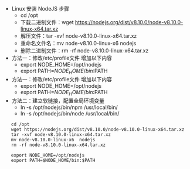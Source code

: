 * Linux 安装 NodeJS 步骤
    * cd /opt
    * 下载二进制文件：wget https://nodejs.org/dist/v8.10.0/node-v8.10.0-linux-x64.tar.xz
    * 解压文件：tar -xvf node-v8.10.0-linux-x64.tar.xz
    * 重命名文件名：mv node-v8.10.0-linux-x6  nodejs
    * 删除二进制文件：rm -rf node-v8.10.0-linux-x64.tar.xz
* 方法一：修改/etc/profile文件 增加以下内容
    * export NODE_HOME=/opt/nodejs
    * export PATH=$NODE_HOME/bin:$PATH
* 方法一：修改/etc/profile文件 增加以下内容
    * export NODE_HOME=/opt/nodejs
    * export PATH=$NODE_HOME/bin:$PATH
* 方法二：建立软链接，配置全局环境变量
    * ln -s /opt/nodejs/bin/npm /usr/local/bin/
    * ln -s /opt/nodejs/bin/node /usr/local/bin/
    
```
   cd /opt
   wget https://nodejs.org/dist/v8.10.0/node-v8.10.0-linux-x64.tar.xz
   tar -xvf node-v8.10.0-linux-x64.tar.xz
   mv node-v8.10.0-linux-x6  nodejs
   rm -rf node-v8.10.0-linux-x64.tar.xz
   
   export NODE_HOME=/opt/nodejs
   export PATH=$NODE_HOME/bin:$PATH
```
